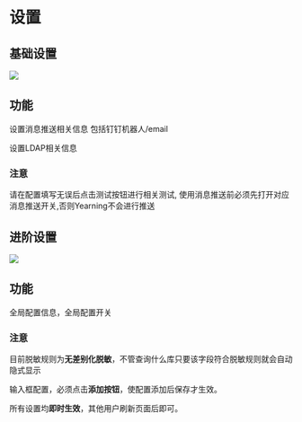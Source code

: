 # 设置

## 基础设置

![](https://wuchen-1252812685.cos.ap-shanghai.myqcloud.com/img/yearning/15640376635869.jpg)

## 功能
设置消息推送相关信息 包括钉钉机器人/email

设置LDAP相关信息

### 注意
请在配置填写无误后点击测试按钮进行相关测试, 使用消息推送前必须先打开对应消息推送开关,否则Yearning不会进行推送


## 进阶设置

![](https://wuchen-1252812685.cos.ap-shanghai.myqcloud.com/img/yearning/15640377216052.jpg)


## 功能
全局配置信息，全局配置开关

### 注意

目前脱敏规则为**无差别化脱敏**，不管查询什么库只要该字段符合脱敏规则就会自动隐式显示

输入框配置，必须点击**添加按钮**，使配置添加后保存才生效。

所有设置均**即时生效**，其他用户刷新页面后即可。